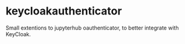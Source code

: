 # keycloakauthenticator

Small extentions to jupyterhub oauthenticator, to better integrate with KeyCloak.

